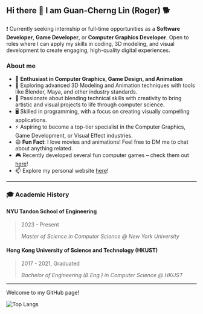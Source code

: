 ## Hi there 👋 I am Guan-Cherng Lin (Roger) 🐕
❗ Currently seeking internship or full-time opportunities as a **Software Developer**, **Game Developer**, or **Computer Graphics Developer**. Open to roles where I can apply my skills in coding, 3D modeling, and visual development to create engaging, high-quality digital experiences.



### About me

- 🔭 **Enthusiast in Computer Graphics, Game Design, and Animation**
- 🌱 Exploring advanced 3D Modeling and Animation techniques with tools like Blender, Maya, and other industry standards.
- 🎨 Passionate about blending technical skills with creativity to bring artistic and visual projects to life through computer science.
- 🖥️ Skilled in programming, with a focus on creating visually compelling applications.
- ⚡ Aspiring to become a top-tier specialist in the Computer Graphics, Game Development, or Visual Effect industries.
- 😄 **Fun Fact**: I love movies and animations! Feel free to DM me to chat about anything related.
- 🎮 Recently developed several fun computer games – check them out [here](https://rogerguan.itch.io/)!
- 📫 Explore my personal website [here](https://guanroger.github.io/)!

---
### 🎓 Academic History

#### NYU Tandon School of Engineering
> 2023 - Present
> 
> *Master of Science in Computer Science @ New York University*
#### Hong Kong University of Science and Technology (HKUST)
> 2017 - 2021, Graduated
> 
> *Bachelor of Engineering (B.Eng.) in Computer Science @ HKUST* 

---

Welcome to my GitHub page!

<!-- [![Roger's GitHub stats](https://github-readme-stats.vercel.app/api?username=guanroger)](https://github.com/guanroger/github-readme-stats) -->
![Top Langs](https://github-readme-stats.vercel.app/api/top-langs/?username=guanroger&hide_progress=true)
<!-- ![Top Langs](https://github-readme-stats.vercel.app/api/top-langs/?username=guanroger&layout=compact) -->


<!--
**guanroger/guanroger** is a ✨ _special_ ✨ repository because its `README.md` (this file) appears on your GitHub profile.

Here are some ideas to get you started:

- 🔭 I’m currently working on ...
- 🌱 I’m currently learning ...
- 👯 I’m looking to collaborate on ...
- 🤔 I’m looking for help with ...
- 💬 Ask me about ...
- 📫 How to reach me: ...
- 😄 Pronouns: ...
- ⚡ Fun fact: ...
-->
